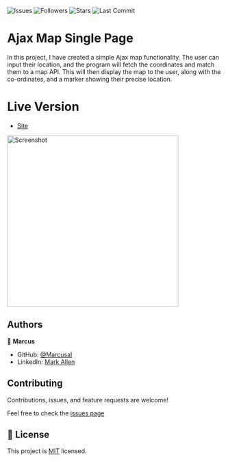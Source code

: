![Issues](https://img.shields.io/github/issues/marcusal/ajax-map-page?style=for-the-badge)
![Followers](https://img.shields.io/github/followers/marcusal?style=for-the-badge)
![Stars](https://img.shields.io/github/stars/marcusal?style=for-the-badge)
![Last Commit](https://img.shields.io/github/last-commit/marcusal/ajax-map-page/main?style=for-the-badge)

# Ajax Map Single Page
In this project, I have created a simple Ajax map functionality. The user can input their location, and the program will fetch the coordinates 
and match them to a map API. This will then display the map to the user, along with the co-ordinates, and a marker showing their precise location.  

# Live Version

- [Site](https://marcusal.github.io//ajax-map-page/)

<img align="center" alt="Screenshot" height="400px" src="Screenshot 2021-05-19 at 15.27.44.png"/>

## Authors

👤 **Marcus**

- GitHub: [@Marcusal](https://github.com/Marcusal)
- LinkedIn: [Mark Allen](https://www.linkedin.com/in/marcusa999/)


## Contributing

Contributions, issues, and feature requests are welcome!

Feel free to check the [issues page](https://github.com/Marcusal/ajax-map-page/issues)

## 📝 License

This project is [MIT](LICENSE) licensed.

